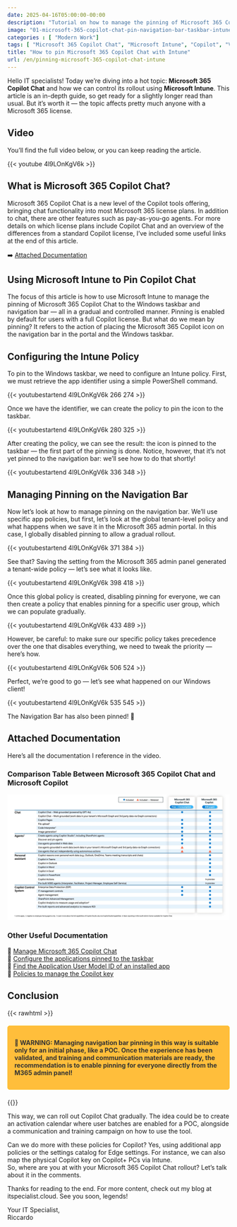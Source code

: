 ```yaml
---
date: 2025-04-16T05:00:00-00:00
description: "Tutorial on how to manage the pinning of Microsoft 365 Copilot Chat through Microsoft Intune in a gradual and controlled way."
image: "01-microsoft-365-copilot-chat-pin-navigation-bar-taskbar-intune.jpg"
categories : [ "Modern Work"]
tags: [ "Microsoft 365 Copilot Chat", "Microsoft Intune", "Copilot", "Video", "Guide", "Cloud Endpoint Diary"]
title: "How to pin Microsoft 365 Copilot Chat with Intune"
url: /en/pinning-microsoft-365-copilot-chat-intune
---
```


Hello IT specialists! Today we’re diving into a hot topic: **Microsoft 365 Copilot Chat** and how we can control its rollout using **Microsoft Intune**. This article is an in-depth guide, so get ready for a slightly longer read than usual. But it’s worth it — the topic affects pretty much anyone with a Microsoft 365 license.

## Video
You’ll find the full video below, or you can keep reading the article.

{{< youtube 4l9LOnKgV6k >}}

## What is Microsoft 365 Copilot Chat?

Microsoft 365 Copilot Chat is a new level of the Copilot tools offering, bringing chat functionality into most Microsoft 365 license plans. In addition to chat, there are other features such as pay-as-you-go agents. For more details on which license plans include Copilot Chat and an overview of the differences from a standard Copilot license, I’ve included some useful links at the end of this article.

➡️ [Attached Documentation](#attached-documentation)

## Using Microsoft Intune to Pin Copilot Chat

The focus of this article is how to use Microsoft Intune to manage the pinning of Microsoft 365 Copilot Chat to the Windows taskbar and navigation bar — all in a gradual and controlled manner. Pinning is enabled by default for users with a full Copilot license. But what do we mean by pinning? It refers to the action of placing the Microsoft 365 Copilot icon on the navigation bar in the portal and the Windows taskbar.

## Configuring the Intune Policy

To pin to the Windows taskbar, we need to configure an Intune policy. First, we must retrieve the app identifier using a simple PowerShell command.

{{< youtubestartend 4l9LOnKgV6k 266 274 >}}

Once we have the identifier, we can create the policy to pin the icon to the taskbar.

{{< youtubestartend 4l9LOnKgV6k 280 325 >}}

After creating the policy, we can see the result: the icon is pinned to the taskbar — the first part of the pinning is done. Notice, however, that it’s not yet pinned to the navigation bar: we’ll see how to do that shortly!

{{< youtubestartend 4l9LOnKgV6k 336 348 >}}

## Managing Pinning on the Navigation Bar

Now let’s look at how to manage pinning on the navigation bar. We’ll use specific app policies, but first, let’s look at the global tenant-level policy and what happens when we save it in the Microsoft 365 admin portal. In this case, I globally disabled pinning to allow a gradual rollout.

{{< youtubestartend 4l9LOnKgV6k 371 384 >}}

See that? Saving the setting from the Microsoft 365 admin panel generated a tenant-wide policy — let’s see what it looks like.

{{< youtubestartend 4l9LOnKgV6k 398 418 >}}

Once this global policy is created, disabling pinning for everyone, we can then create a policy that enables pinning for a specific user group, which we can populate gradually.

{{< youtubestartend 4l9LOnKgV6k 433 489 >}}

However, be careful: to make sure our specific policy takes precedence over the one that disables everything, we need to tweak the priority — here’s how.

{{< youtubestartend 4l9LOnKgV6k 506 524 >}}

Perfect, we’re good to go — let’s see what happened on our Windows client!

{{< youtubestartend 4l9LOnKgV6k 535 545 >}}

The Navigation Bar has also been pinned! 🥳

## Attached Documentation
Here’s all the documentation I reference in the video.

### Comparison Table Between Microsoft 365 Copilot Chat and Microsoft Copilot
[![Comparison table between Microsoft 365 Copilot Chat and Microsoft Copilot](Copilot-Licensing-Blog-Image-3600px-scaled.jpg)](Copilot-Licensing-Blog-Image-3600px-scaled.jpg)

### Other Useful Documentation
📌 [Manage Microsoft 365 Copilot Chat](https://learn.microsoft.com/en-us/copilot/manage)  
📌 [Configure the applications pinned to the taskbar](https://learn.microsoft.com/en-us/windows/configuration/taskbar/pinned-apps?tabs=intune&pivots=windows-11)  
📌 [Find the Application User Model ID of an installed app](https://learn.microsoft.com/en-us/windows/configuration/store/find-aumid?tabs=ps%2Cexplorer&pivots=windows-11)  
📌 [Policies to manage the Copilot key](https://learn.microsoft.com/en-us/windows/client-management/manage-windows-copilot#policies-to-manage-the-copilot-key)

## Conclusion

{{< rawhtml >}}
<div class="old-article-warning" style="background-color:#ffbe3b;border:1px solid #fbc02d;padding:15px;margin:20px 0;border-radius:5px;color:#333;font-weight:700"><p>🚨 WARNING: Managing navigation bar pinning in this way is suitable only for an initial phase, like a POC. Once the experience has been validated, and training and communication materials are ready, the recommendation is to enable pinning for everyone directly from the M365 admin panel!</p></div>
{{</ rawhtml >}}

This way, we can roll out Copilot Chat gradually. The idea could be to create an activation calendar where user batches are enabled for a POC, alongside a communication and training campaign on how to use the tool.

Can we do more with these policies for Copilot? Yes, using additional app policies or the settings catalog for Edge settings. For instance, we can also map the physical Copilot key on Copilot+ PCs via Intune.  
So, where are you at with your Microsoft 365 Copilot Chat rollout? Let’s talk about it in the comments.

Thanks for reading to the end. For more content, check out my blog at itspecialist.cloud. See you soon, legends!

Your IT Specialist,  
Riccardo
